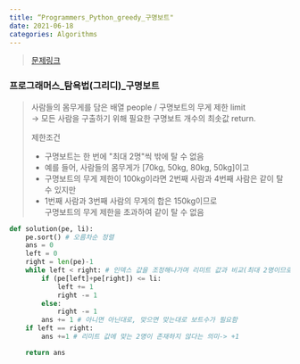 ```yaml
---
title: “Programmers_Python_greedy_구명보트"
date: 2021-06-18
categories: Algorithms
---
```

> [문제링크](https://programmers.co.kr/learn/courses/30/parts/12244)

### 프로그래머스_탐욕법(그리디)_구명보트

> 사람들의 몸무게를 담은 배열 people / 구명보트의 무게 제한 limit<br>
  ->  모든 사람을 구출하기 위해 필요한 구명보트 개수의 최솟값 return.<br>
>
> 제한조건<br>
> - 구명보트는 한 번에 "최대 2명"씩 밖에 탈 수 없음
> - 예를 들어, 사람들의 몸무게가 [70kg, 50kg, 80kg, 50kg]이고 
> - 구명보트의 무게 제한이 100kg이라면  2번째 사람과 4번째 사람은 같이 탈 수 있지만<br>
> - 1번째 사람과 3번째 사람의 무게의 합은 150kg이므로 <br>
>   구명보트의 무게 제한을 초과하여 같이 탈 수 없음

```python
def solution(pe, li):
    pe.sort() # 오름차순 정렬
    ans = 0
    left = 0
    right = len(pe)-1
    while left < right: # 인덱스 값을 조정해나가며 리미트 값과 비교(최대 2명이므로, left right)
        if (pe[left]+pe[right]) <= li:
            left += 1
            right -= 1
        else:
            right -= 1
        ans += 1 # 아니면 아닌대로, 맞으면 맞는대로 보트수가 필요함
    if left == right:
        ans +=1 # 리미트 값에 맞는 2명이 존재하지 않다는 의미-> +1

    return ans
```
